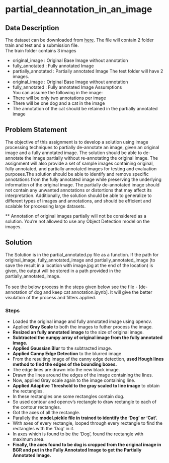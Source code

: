 # partial_deannotation_in_an_image

## Data Description
The dataset can be downloaded from [here](https://github.com/akaiketech/internship-assignment-cv/tree/main/Dataset). The file will contain 2 folder train and
test and a submission file.<br>
The train folder contains 3 images
- original_image : Original Base Image without annotation
- fully_annotated : Fully annotated Image
- partially_annotated : Partially annotated Image
The test folder will have 2 images.<br>
- original_image : Original Base Image without annotation
- fully_annotated : Fully annotated Image
Assumptions<br>
You can assume the following in the image:
- There will be only two annotations per image
- There will be one dog and a cat in the image
- The annotation of the cat should be retained in the partially annotated image


## Problem Statement

The objective of this assignment is to develop a solution using image processing techniques to partially de-annotate an image, given an original image and a fully annotated image. The solution should be able to de-annotate the image partially without re-annotating the original image. The assignment will also provide a set of sample images containing original, fully annotated, and partially annotated images for testing and evaluation purposes.The solution should be able to identify and remove specific annotations from the fully annotated image while preserving the underlying information of the original image. The partially de-annotated image should not contain any unwanted annotations or distortions that may affect its interpretation. Additionally, the solution should be able to generalize to different types of images and annotations, and should be efficient and scalable for processing large datasets.<br>

** Annotation of original images partially will not be considered as a solution.
You’re not allowed to use any Object Detection model on the images.

## Solution
The Solution is in the partial_annotated.py file as a function. If the path for original_image, fully_annotated_image and partially_annotated_image (to save the result in a location with image.jpg at the end of the location) is given, the output will be stored in a path provided in the partially_annotated_image.<br>
<br>
To see the below process in the steps given below see the file - [de-annotation of dog and keep cat annotation.ipynb]. It will give the better visulation of the process and filters applied.
### Steps
- Loaded the original image and fully annotated image using opencv.
- Applied **Gray Scale** to both the images to futher process the image.
- **Resized an fully annotated image** to the size of original image.
- **Subtracted the numpy array of original image from the fully annotated 
image.**
- **Applied Gaussian Blur** to the subtracted image.
- **Applied Canny Edge Detection** to the blurred image
- From the resulting image of the canny edge detection, **used Hough lines
method to find the edges of the bounding boxes.**
- The edge lines are drawn into the new black image.
- Drawn the lines around the edges of the image containing the lines.
- Now, applied Gray scale again to the image containing line.
- **Applied Adaptive Threshold to the gray scaled to line image** to obtain 
the rectangles.
- In these rectangles one some rectangles contain dog.
- So used contour and opencv’s rectangle to draw rectangle to each of the 
contour rectangles.
- Got the axes of all the rectangle.
- Parallely the **model.pickle file in trained to identify the ‘Dog’ or ‘Cat’.**
- With axes of every rectangle, looped through every rectangle to find the 
rectangles with the ‘Dog’ in it.
- In axes which is found to be the ‘Dog’, found the rectangle with 
maximum area.
- **Finally, the axes found to be dog is cropped from the original image in 
BGR and put in the Fully Annotated Image to get the Partially 
Annotated Image.**










